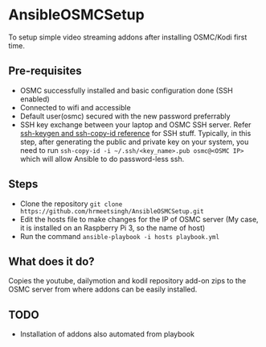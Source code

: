 # AnsibleOSMCSetup
To setup simple video streaming addons after installing OSMC/Kodi first time.

## Pre-requisites
- OSMC successfully installed and basic configuration done (SSH enabled)
- Connected to wifi and accessible
- Default user(osmc) secured with the new password preferrably
- SSH key exchange between your laptop and OSMC SSH server. Refer [ssh-keygen and ssh-copy-id reference](https://www.ssh.com/ssh/keygen/) for SSH stuff. Typically, in this step, after generating the public and private key on your system, you need to run `ssh-copy-id -i ~/.ssh/<key_name>.pub osmc@<OSMC IP>` which will allow Ansible to do password-less ssh.


## Steps
- Clone the repository `git clone https://github.com/hrmeetsingh/AnsibleOSMCSetup.git`
- Edit the hosts file to make changes for the IP of OSMC server (My case, it is installed on an Raspberry Pi 3, so the name of host)
- Run the command `ansible-playbook -i hosts playbook.yml`

## What does it do?
Copies the youtube, dailymotion and kodil repository add-on zips to the OSMC server from where addons can be easily installed.

## TODO
- Installation of addons also automated from playbook
